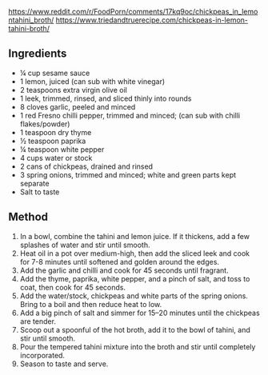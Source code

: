https://www.reddit.com/r/FoodPorn/comments/17kq9oc/chickpeas_in_lemontahini_broth/
https://www.triedandtruerecipe.com/chickpeas-in-lemon-tahini-broth/

## Ingredients

- ¼ cup sesame sauce
- 1 lemon, juiced (can sub with white vinegar)
- 2 teaspoons extra virgin olive oil
- 1 leek, trimmed, rinsed, and sliced thinly into rounds
- 8 cloves garlic, peeled and minced
- 1 red Fresno chilli pepper, trimmed and minced; (can sub with chilli flakes/powder)
- 1 teaspoon dry thyme
- ½ teaspoon paprika
- ¼ teaspoon white pepper
- 4 cups water or stock
- 2 cans of chickpeas, drained and rinsed
- 3 spring onions, trimmed and minced; white and green parts kept separate
- Salt to taste

## Method

1. In a bowl, combine the tahini and lemon juice. If it thickens, add a few splashes of water and stir until smooth.
2. Heat oil in a pot over medium-high, then add the sliced leek and cook for 7-8 minutes until softened and golden around the edges.
3. Add the garlic and chilli and cook for 45 seconds until fragrant.
4. Add the thyme, paprika, white pepper, and a pinch of salt, and toss to coat, then cook for 45 seconds.
5. Add the water/stock, chickpeas and white parts of the spring onions. Bring to a boil and then reduce heat to low.
6. Add a big pinch of salt and simmer for 15–20 minutes until the chickpeas are tender.
7. Scoop out a spoonful of the hot broth, add it to the bowl of tahini, and stir until smooth.
8. Pour the tempered tahini mixture into the broth and stir until completely incorporated.
9. Season to taste and serve.